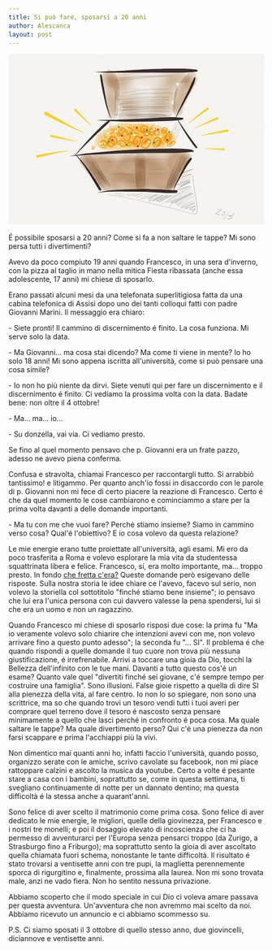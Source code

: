 ```yaml
---
title: Si può fare, sposarsi a 20 anni
author: Alescanca
layout: post
---
```


<img src="/img/posts/tesoro.jpg">

<!-- INIZIO -->
É possibile sposarsi a 20 anni? Come si fa a non saltare le tappe? Mi sono persa tutti i divertimenti?
<!-- FINE -->

Avevo da poco compiuto 19 anni quando Francesco, in una sera d'inverno, con la pizza al taglio in mano nella mitica Fiesta ribassata (anche essa adolescente, 17 anni) mi chiese di sposarlo.

Erano passati alcuni mesi da una telefonata superlitigiosa fatta da una cabina telefonica di Assisi dopo uno dei tanti colloqui fatti con padre Giovanni Marini. Il messaggio era chiaro: 

\- Siete pronti! Il cammino di discernimento é finito. La cosa funziona. Mi serve solo la data.

\- Ma Giovanni... ma cosa stai dicendo? Ma come ti viene in mente? Io ho solo 18 anni! Mi sono appena iscritta all'università, come si può pensare una cosa simile?

\- Io non ho più niente da dirvi. Siete venuti qui per fare un discernimento e il discernimento é finito. Ci vediamo la prossima volta con la data. Badate bene: non oltre il 4 ottobre!

\- Ma... ma... io...

\- Su donzella, vai via. Ci vediamo presto.

Se fino al quel momento pensavo che p. Giovanni era un frate pazzo, adesso ne avevo piena conferma.

Confusa e stravolta, chiamai Francesco per raccontargli tutto. Si arrabbiò tantissimo! e litigammo. Per quanto anch'io fossi in disaccordo con le parole di p. Giovanni non mi fece di certo piacere la reazione di Francesco. Certo é che da quel momento le cose cambiarono e cominciammo a stare per la prima volta davanti a delle domande importanti.

\- Ma tu con me che vuoi fare? Perché stiamo insieme? Siamo in cammino verso cosa? Qual'é l'obiettivo? E io cosa volevo da questa relazione?

Le mie energie erano tutte proiettate all'università, agli esami. Mi ero da poco trasferita a Roma e volevo esplorare la mia vita da studentessa squattrinata libera e felice. Francesco, sí, era molto importante, ma... troppo presto. In fondo [che fretta c'era?](http://5p2p.it/2013/04/15/che-fretta.html)
Queste domande però esigevano delle risposte. Sulla nostra storia le idee chiare ce l'avevo, facevo sul serio, non volevo la storiella col sottotitolo "finché stiamo bene insieme"; io pensavo che lui era l'unica persona con cui davvero valesse la pena spendersi, lui si che era un uomo e non un ragazzino.

Quando Francesco mi chiese di sposarlo risposi due cose: la prima fu "Ma io veramente volevo solo chiarire che intenzioni avevi con me, non volevo arrivare fino a questo punto adesso"; la seconda fu "... SI".
Il problema é che quando rispondi a quelle domande il tuo cuore non trova più nessuna giustificazione, é irrefrenabile. Arrivi a toccare una gioia da Dio, tocchi la Bellezza dell'infinito con le tue mani. Davanti a tutto questo cos'é un esame? Quanto vale quel "divertiti finché sei giovane, c'é sempre tempo per costruire una famiglia". Sono illusioni. False gioie rispetto a quella di dire SI alla pienezza della vita, al fare centro. Io non lo so spiegare, non sono una scrittrice, ma so che quando trovi un tesoro vendi tutti i tuoi averi per comprare quel terreno dove il tesoro é nascosto senza pensare minimamente a quello che lasci perché in confronto é poca cosa. Ma quale saltare le tappe? Ma quale divertimento perso? Qui c'é una pienezza da non farsi scappare e prima l'acchiappi più la vivi.

Non dimentico mai quanti anni ho, infatti faccio l'università, quando posso, organizzo serate con le amiche, scrivo cavolate su facebook, non mi piace rattoppare calzini e ascolto la musica da youtube. Certo a volte é pesante stare a casa con i bambini, soprattutto se, come in questa settimana, ti svegliano continuamente di notte per un dannato dentino; ma questa difficoltà é la stessa anche a quarant'anni.

Sono felice di aver scelto il matrimonio come prima cosa. Sono felice di aver dedicato le mie energie, le migliori, quelle della giovinezza, per Francesco e i nostri tre monelli; e poi il dosaggio elevato di incoscienza che ci ha permesso di avventurarci per l'Europa senza pensarci troppo (da Zurigo, a Strasburgo fino a Friburgo); ma soprattutto sento la gioia di aver ascoltato quella chiamata fuori schema, nonostante le tante difficoltà. Il risultato é stato trovarsi a ventisette anni con tre pupi, la maglietta perennemente sporca di rigurgitino e, finalmente, prossima alla laurea. Non mi sono trovata male, anzi ne vado fiera. Non ho sentito nessuna privazione.

Abbiamo scoperto che il modo speciale in cui Dio ci voleva amare passava per questa avventura. Un'avventura che non avremmo mai scelto da noi. Abbiamo ricevuto un annuncio e ci abbiamo scommesso su.

P.S.
Ci siamo sposati il 3 ottobre di quello stesso anno, due giovincelli, diciannove e ventisette anni.
